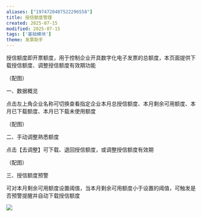 ```yaml
---
aliases: ["1974720407522296558"]
title: 授信额度管理
created: 2025-07-15
modified: 2025-07-15
tags: ['基础模块']
theme: 发票助手
---
```


授信额度即开票额度，用于控制企业开具数字化电子发票的总额度，本页面提供下载授信额度、调整授信额度有效期功能

（配图）

一、数据概览

点击左上角企业名称可切换查看指定企业本月总授信额度、本月剩余可用额度、本月已下载额度、本月已下载未使用额度

（配图）

二、手动调整熟悉额度

点击【去调整】可下载、退回授信额度，或调整授信额度有效期

（配图）

三、授信额度预警

可对本月剩余可用额度设置阈值，当本月剩余可用额度小于设置的阈值，可触发是否预警提醒并自动下载授信额度

![](7cdf474773599ae17f0a2a36806bd63c.jpg)